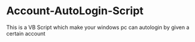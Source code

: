 # Account-AutoLogin-Script
This is a VB Script which make your windows pc can autologin by given a certain account
